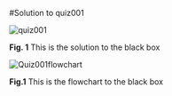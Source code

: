 #Solution to quiz001

![quiz001](https://user-images.githubusercontent.com/112055062/187838024-9fc8d81d-2711-4755-a9a0-9da471db869c.JPG)

**Fig. 1** This is the solution to the black box

![Quiz001flowchart](https://user-images.githubusercontent.com/112055062/188451003-c36cb0ed-7cdd-4f91-a808-7146134518d8.jpeg)

**Fig.1** This is the flowchart to the black box
